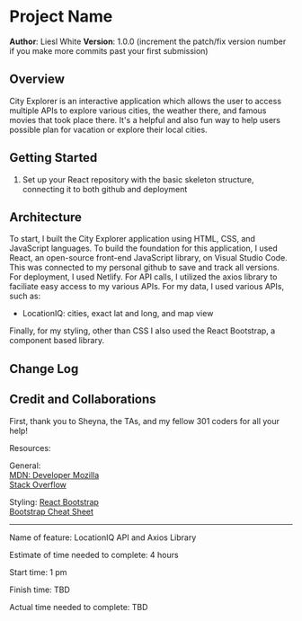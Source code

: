 # Project Name

**Author**: Liesl White
**Version**: 1.0.0 (increment the patch/fix version number if you make more commits past your first submission)

## Overview  

City Explorer is an interactive application which allows the user to access multiple APIs to explore various cities, the weather there, and famous movies that took place there. It's a helpful and also fun way to help users possible plan for vacation or explore their local cities.  

## Getting Started  

1. Set up your React repository with the basic skeleton structure, connecting it to both github and deployment  

## Architecture  

To start, I built the City Explorer application using HTML, CSS, and JavaScript languages.
To build the foundation for this application, I used React, an open-source front-end JavaScript library, on Visual Studio Code. This was connected to my personal github to save and track all versions.
For deployment, I used Netlify.
For API calls, I utilized the axios library to faciliate easy access to my various APIs.
For my data, I used various APIs, such as:

- LocationIQ: cities, exact lat and long, and map view

Finally, for my styling, other than CSS I also used the React Bootstrap, a component based library.  

## Change Log
<!-- Use this area to document the iterative changes made to your application as each feature is successfully implemented. Use time stamps. Here's an example:

01-01-2001 4:59pm - Application now has a fully-functional express server, with a GET route for the location resource. -->

## Credit and Collaborations  

First, thank you to Sheyna, the TAs, and my fellow 301 coders for all your help!

Resources:  

General:  
[MDN: Developer Mozilla](https://developer.mozilla.org/)  
[Stack Overflow](https://stackoverflow.com/)  

Styling:
[React Bootstrap](https://react-bootstrap.github.io/)  
[Bootstrap Cheat Sheet](https://hackerthemes.com/bootstrap-cheatsheet/)  

________________________________________________________________________________  

Name of feature: LocationIQ API and Axios Library  

Estimate of time needed to complete: 4 hours

Start time: 1 pm

Finish time: TBD

Actual time needed to complete: TBD  
